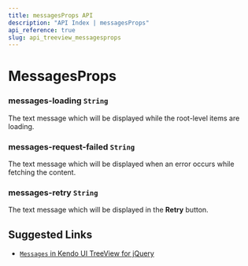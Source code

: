 ```yaml
---
title: messagesProps API
description: "API Index | messagesProps"
api_reference: true
slug: api_treeview_messagesprops
---
```


# MessagesProps

### messages-loading `String`

The text message which will be displayed while the root-level items are loading.

### messages-request-failed `String`

The text message which will be displayed when an error occurs while fetching the content.

### messages-retry `String`

The text message which will be displayed in the **Retry** button.

## Suggested Links

* [`Messages` in Kendo UI TreeView for jQuery](https://docs.telerik.com/kendo-ui/api/javascript/ui/treeview/configuration/messages)
